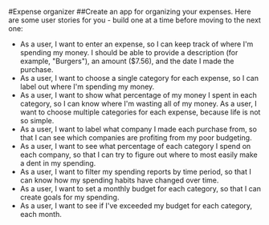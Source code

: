 #Expense organizer
##Create an app for organizing your expenses. Here are some user stories for you - build one at a time before moving to the next one:

* As a user, I want to enter an expense, so I can keep track of where I'm spending my money. I should be able to provide a description (for example, "Burgers"), an amount ($7.56), and the date I made the purchase.
* As a user, I want to choose a single category for each expense, so I can label out where I'm spending my money.
* As a user, I want to show what percentage of my money I spent in each category, so I can know where I'm wasting all of my money.
As a user, I want to choose multiple categories for each expense, because life is not so simple.
* As a user, I want to label what company I made each purchase from, so that I can see which companies are profiting from my poor budgeting.
* As a user, I want to see what percentage of each category I spend on each company, so that I can try to figure out where to most easily make a dent in my spending.
* As a user, I want to filter my spending reports by time period, so that I can know how my spending habits have changed over time.
* As a user, I want to set a monthly budget for each category, so that I can create goals for my spending.
* As a user, I want to see if I've exceeded my budget for each category, each month.
